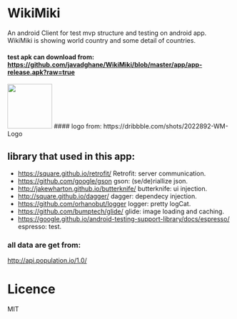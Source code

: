 # WikiMiki 
An android Client for test mvp structure and testing on android app. 
WikiMiki is showing world country and some detail of countries. 

#### test apk can download from: https://github.com/javadghane/WikiMiki/blob/master/app/app-release.apk?raw=true

<img src="https://d13yacurqjgara.cloudfront.net/users/248857/screenshots/2022892/dribbble_1x.jpg" width="100" >
#### logo from: https://dribbble.com/shots/2022892-WM-Logo


## library that used in this app:
+ https://square.github.io/retrofit/ Retrofit: server communication. 
+ https://github.com/google/gson gson: (se/de)riallize json. 
+ http://jakewharton.github.io/butterknife/ butterknife: ui injection. 
+ http://square.github.io/dagger/ dagger: dependecy injection. 
+ https://github.com/orhanobut/logger logger: pretty logCat. 
+ https://github.com/bumptech/glide/ glide: image loading and caching. 
+ https://google.github.io/android-testing-support-library/docs/espresso/ espresso: test. 


### all data are get from: 
http://api.population.io/1.0/ 


# Licence
MIT


